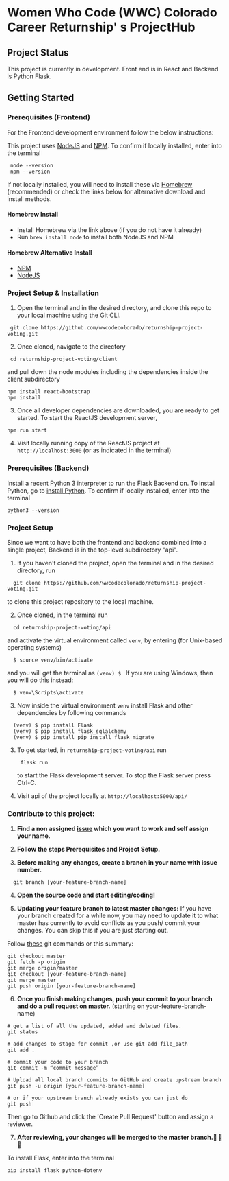 # Women Who Code (WWC) Colorado Career Returnship' s ProjectHub

## Project Status

This project is currently in development. Front end is in React and Backend is Python Flask.

## Getting Started

### Prerequisites (Frontend)

For the Frontend development environment follow the below instructions:

This project uses [NodeJS](http://nodejs.org) and [NPM](https://npmjs.com). To confirm if locally installed, enter into the terminal
```shell
 node --version
 npm --version
 ```
If not locally installed, you will need to install these via [Homebrew](https://brew.sh/) (recommended) or check the links below for alternative download and install methods.

#### Homebrew Install

- Install Homebrew via the link above (if you do not have it already)
- Run `brew install node` to install both NodeJS and NPM

#### Homebrew Alternative Install

- [NPM](https://docs.npmjs.com/downloading-and-installing-node-js-and-npm)
- [NodeJS](https://nodejs.org/en/download/)

### Project Setup & Installation

1. Open the terminal and in the desired directory, and clone this repo to your local machine using the Git CLI.
```shell
 git clone https://github.com/wwcodecolorado/returnship-project-voting.git
 ```
2. Once cloned, navigate to the directory
```shell
 cd returnship-project-voting/client
```
  and pull down the node modules including the dependencies inside the client subdirectory
  ```shell
  npm install react-bootstrap
  npm install
  ```
3. Once all developer dependencies are downloaded, you are ready to get started. To start the ReactJS development server,
```shell
npm run start
```
4. Visit locally running copy of the ReactJS project at `http://localhost:3000` (or as indicated in the terminal)

### Prerequisites (Backend)

Install a recent Python 3 interpreter to run the Flask Backend on. To install Python, go to [install Python](https://www.python.org/). To confirm if locally installed, enter into the terminal
```shell
python3 --version
```

### Project Setup

Since we want to have both the frontend and backend combined into a single project,  Backend is in the top-level subdirectory "api".

1. If you haven't cloned the project, open the terminal and in the desired directory, run
```shell
  git clone https://github.com/wwcodecolorado/returnship-project-voting.git
```
  to clone this project repository to the local machine.

2. Once cloned, in the terminal run
```shell
  cd returnship-project-voting/api
```
  and activate the virtual environment called `venv`, by entering (for Unix-based operating systems)
```shell
  $ source venv/bin/activate
```
  and you will get the terminal as `(venv) $ `
  If you are using Windows, then you will do this instead:
```shell
  $ venv\Scripts\activate
```

3. Now inside the virtual environment `venv` install Flask and other dependencies by following commands
```shell
  (venv) $ pip install Flask
  (venv) $ pip install flask_sqlalchemy
  (venv) $ pip install pip install flask_migrate
```
3. To get started, in `returnship-project-voting/api` run
   ```shell
    flask run
   ```
   to start the Flask development server. To stop the Flask server press Ctrl-C.

4. Visit api of the project locally at `http://localhost:5000/api/`

### Contribute to this project:

1. **Find a non assigned [issue](https://github.com/wwcodecolorado/returnship-project-voting/issues) which you want to work and self assign your name.**

2. **Follow the steps Prerequisites and Project Setup.**

3. **Before making any changes, create a branch in your name with issue number.**
```shell
  git branch [your-feature-branch-name]
```

4. **Open the source code and start editing/coding!**

5. **Updating your feature branch to latest master changes:**
If you have your branch created for a while now, you may need to update it to what master has currently to avoid conflicts as you push/ commit your changes. You can skip this if you are just starting out.  

Follow [these](https://gist.github.com/santisbon/a1a60db1fb8eecd1beeacd986ae5d3ca) git commands or this summary:

```shell
git checkout master
git fetch -p origin
git merge origin/master
git checkout [your-feature-branch-name]
git merge master
git push origin [your-feature-branch-name]
```

6. **Once you finish making changes, push your commit to your branch and do a pull request on master.**
(starting on your-feature-branch-name)
```shell
# get a list of all the updated, added and deleted files.
git status

# add changes to stage for commit ,or use git add file_path 		                     
git add . 	

# commit your code to your branch	                    
git commit -m “commit message”

# Upload all local branch commits to GitHub	and create upstream branch	 
git push -u origin [your-feature-branch-name]

# or if your upstream branch already exists you can just do
git push                           
```
Then go to Github and click the 'Create Pull Request' button and assign a reviewer.

7. **After reviewing, your changes will be merged to the master branch.🎉 🎉 🎉**

To install Flask, enter into the terminal
```shell
pip install flask python-dotenv
```
